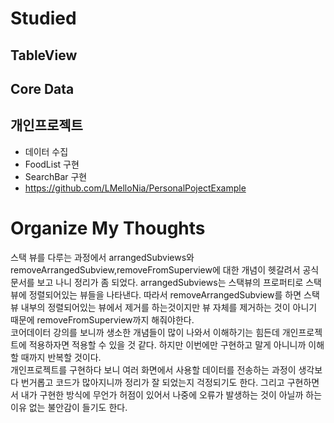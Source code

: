 # Studied
  
## TableView  
  
## Core Data
  
## 개인프로젝트
- 데이터 수집
- FoodList 구현
- SearchBar 구현
- https://github.com/LMelloNia/PersonalPojectExample
  
# Organize My Thoughts
스택 뷰를 다루는 과정에서 arrangedSubviews와 removeArrangedSubview,removeFromSuperview에 대한 개념이 헷갈려서 공식 문서를 보고 나니 정리가 좀 되었다.
arrangedSubviews는 스택뷰의 프로퍼티로 스택뷰에 정렬되어있는 뷰들을 나타낸다. 따라서 removeArrangedSubview를 하면 스택뷰 내부의 정렬되어있는 뷰에서 제거를 하는것이지만 뷰 자체를 제거하는 것이 아니기 때문에 removeFromSuperview까지 해줘야한다.  
코어데이터 강의를 보니까 생소한 개념들이 많이 나와서 이해하기는 힘든데 개인프로젝트에 적용하자면 적용할 수 있을 것 같다. 하지만 이번에만 구현하고 말게 아니니까 이해할 때까지 반복할 것이다.  
개인프로젝트를 구현하다 보니 여러 화면에서 사용할 데이터를 전송하는 과정이 생각보다 번거롭고 코드가 많아지니까 정리가 잘 되었는지 걱정되기도 한다. 그리고 구현하면서 내가 구현한 방식에 무언가 허점이 있어서 나중에 오류가 발생하는 것이 아닐까 하는 이유 없는 불안감이 들기도 한다.

